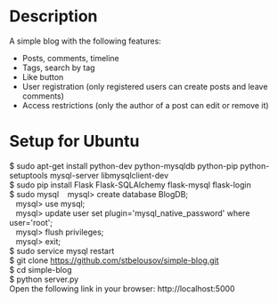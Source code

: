 # Description
A simple blog with the following features:
* Posts, comments, timeline
* Tags, search by tag
* Like button
* User registration (only registered users can create posts and leave comments)
* Access restrictions (only the author of a post can edit or remove it)

# Setup for Ubuntu
$ sudo apt-get install python-dev python-mysqldb python-pip python-setuptools mysql-server libmysqlclient-dev  
$ sudo pip install Flask Flask-SQLAlchemy flask-mysql flask-login  
$ sudo mysql
&nbsp;&nbsp;&nbsp;mysql> create database BlogDB;  
&nbsp;&nbsp;&nbsp;mysql> use mysql;  
&nbsp;&nbsp;&nbsp;mysql> update user set plugin='mysql_native_password' where user='root';  
&nbsp;&nbsp;&nbsp;mysql> flush privileges;  
&nbsp;&nbsp;&nbsp;mysql> exit;  
$ sudo service mysql restart  
$ git clone https://github.com/stbelousov/simple-blog.git  
$ cd simple-blog  
$ python server.py  
Open the following link in your browser: http://localhost:5000
